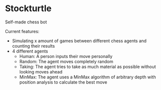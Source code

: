 # Stockturtle
Self-made chess bot

Current features:
- Simulating x amount of games between different chess agents and counting their results
- 4 different agents
  - Human: A person inputs their move personally
  - Random: The agent moves completely random
  - Taking: The agent tries to take as much material as possible without looking moves ahead
  - MinMax: The agent uses a MinMax algorithm of arbitrary depth with position analysis to calculate the best move
